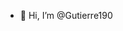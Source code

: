 - 👋 Hi, I’m @Gutierre190

<!---
Gutierre190/Gutierre190 is a ✨ special ✨ repository because its `README.md` (this file) appears on your GitHub profile.
You can click the Preview link to take a look at your changes.
--->
